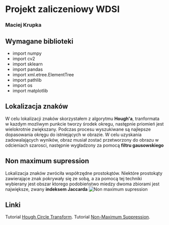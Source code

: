 # Projekt zaliczeniowy WDSI
### Maciej Krupka

## Wymagane biblioteki
- import numpy
- import cv2
- import sklearn
- import pandas
- import xml.etree.ElementTree
- import pathlib 
- import os
- import matplotlib

## Lokalizacja znaków
W celu lokalizacji znaków skorzystałem z algorytmu **Hough'a**, tranformata w kazdym mozliwym punkcie tworzy środek okregu, następnie priomień jest wielokrotnie zwiększany. Podczas procesu wyszukiwane są najlepsze dopasowania okręgu do istniejących w obrazie. W celu uzyskania zadowalających wyników, obraz musiał zostać przetworzony do obrazu w odcieniach szarosci, następnie wygładzony za pomocą **filtru gausowskiego** 

## Non maximum supression
Lokalizacja znaków zwróciła współrzędne prostokątów. Niektóre prostokąty zawierające znak pokrywały się ze sobą, a za pomocą tej techniki wybierany jest obszar ktorego podobieństwo miedzy dwoma zbiorami jest największe, zwany **indeksem Jaccarda**
![Non maximum supression](https://github.com/macnack/projekt-zaliczeniowy/blob/master/images/nms.png)

## Linki
Tutorial [Hough Circle Transform](https://docs.opencv.org/4.x/da/d53/tutorial_py_houghcircles.html).
Tutorial [Non-Maximum Suppression](https://www.pyimagesearch.com/2014/11/17/non-maximum-suppression-object-detection-python/).
